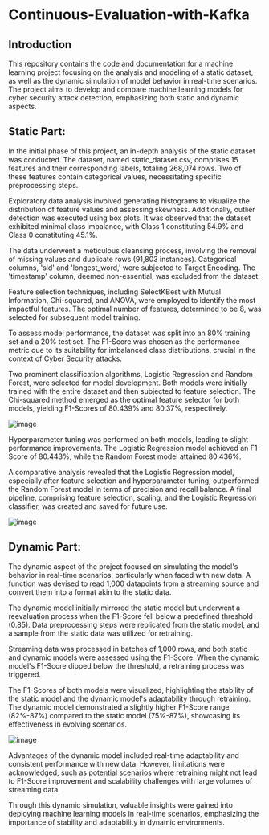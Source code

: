 # Continuous-Evaluation-with-Kafka

## Introduction
This repository contains the code and documentation for a machine learning project focusing on the analysis and modeling of a static dataset, as well as the dynamic simulation of model behavior in real-time scenarios. The project aims to develop and compare machine learning models for cyber security attack detection, emphasizing both static and dynamic aspects.

## Static Part:

In the initial phase of this project, an in-depth analysis of the static dataset was conducted. The dataset, named static_dataset.csv, comprises 15 features and their corresponding labels, totaling 268,074 rows. Two of these features contain categorical values, necessitating specific preprocessing steps.

Exploratory data analysis involved generating histograms to visualize the distribution of feature values and assessing skewness. Additionally, outlier detection was executed using box plots. It was observed that the dataset exhibited minimal class imbalance, with Class 1 constituting 54.9% and Class 0 constituting 45.1%.

The data underwent a meticulous cleansing process, involving the removal of missing values and duplicate rows (91,803 instances). Categorical columns, 'sld' and 'longest_word,' were subjected to Target Encoding. The 'timestamp' column, deemed non-essential, was excluded from the dataset.

Feature selection techniques, including SelectKBest with Mutual Information, Chi-squared, and ANOVA, were employed to identify the most impactful features. The optimal number of features, determined to be 8, was selected for subsequent model training.

To assess model performance, the dataset was split into an 80% training set and a 20% test set. The F1-Score was chosen as the performance metric due to its suitability for imbalanced class distributions, crucial in the context of Cyber Security attacks.

Two prominent classification algorithms, Logistic Regression and Random Forest, were selected for model development. Both models were initially trained with the entire dataset and then subjected to feature selection. The Chi-squared method emerged as the optimal feature selector for both models, yielding F1-Scores of 80.439% and 80.37%, respectively.

![image](https://github.com/ahmedbadawy11/Continuous-Evaluation-with-Kafka/assets/59053820/22962c8c-e36b-47cd-b1a0-6ea25d2a2e07)


Hyperparameter tuning was performed on both models, leading to slight performance improvements. The Logistic Regression model achieved an F1-Score of 80.443%, while the Random Forest model attained 80.436%.

A comparative analysis revealed that the Logistic Regression model, especially after feature selection and hyperparameter tuning, outperformed the Random Forest model in terms of precision and recall balance. A final pipeline, comprising feature selection, scaling, and the Logistic Regression classifier, was created and saved for future use.

![image](https://github.com/ahmedbadawy11/Continuous-Evaluation-with-Kafka/assets/59053820/9f389a5d-ecd6-4ea4-b747-7fb85928d167)


## Dynamic Part:

The dynamic aspect of the project focused on simulating the model's behavior in real-time scenarios, particularly when faced with new data. A function was devised to read 1,000 datapoints from a streaming source and convert them into a format akin to the static data.

The dynamic model initially mirrored the static model but underwent a reevaluation process when the F1-Score fell below a predefined threshold (0.85). Data preprocessing steps were replicated from the static model, and a sample from the static data was utilized for retraining.

Streaming data was processed in batches of 1,000 rows, and both static and dynamic models were assessed using the F1-Score. When the dynamic model's F1-Score dipped below the threshold, a retraining process was triggered.

The F1-Scores of both models were visualized, highlighting the stability of the static model and the dynamic model's adaptability through retraining. The dynamic model demonstrated a slightly higher F1-Score range (82%-87%) compared to the static model (75%-87%), showcasing its effectiveness in evolving scenarios.

![image](https://github.com/ahmedbadawy11/Continuous-Evaluation-with-Kafka/assets/59053820/b02d236c-3e4e-43f1-9a6c-f12dc31c7ca6)

Advantages of the dynamic model included real-time adaptability and consistent performance with new data. However, limitations were acknowledged, such as potential scenarios where retraining might not lead to F1-Score improvement and scalability challenges with large volumes of streaming data.

Through this dynamic simulation, valuable insights were gained into deploying machine learning models in real-time scenarios, emphasizing the importance of stability and adaptability in dynamic environments.
